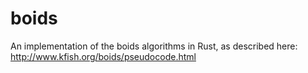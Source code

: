 # boids

An implementation of the boids algorithms in Rust, as described here: <http://www.kfish.org/boids/pseudocode.html>
